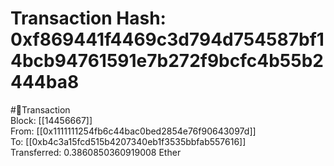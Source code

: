 
Transaction Hash: 0xf869441f4469c3d794d754587bf14bcb94761591e7b272f9bcfc4b55b2444ba8
====================================================================================
  
#💸Transaction  
Block: [[14456667]]  
From: [[0x1111111254fb6c44bac0bed2854e76f90643097d]]  
To: [[0xb4c3a15fcd515b4207340eb1f3535bbfab557616]]  
Transferred: 0.3860850360919008 Ether
